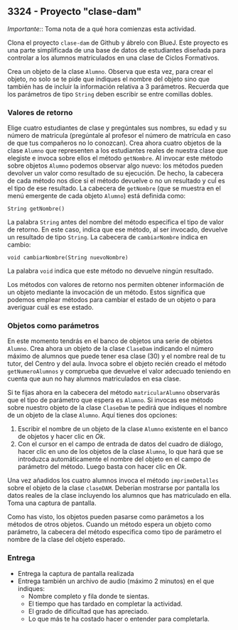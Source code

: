 ## 3324 - Proyecto "clase-dam"

*Importante:*: Toma nota de a qué hora comienzas esta actividad.

Clona el proyecto `clase-dam` de Github y ábrelo con BlueJ. Este proyecto es una parte simplificada de una base de datos de estudiantes diseñada para controlar a los alumnos matriculados en una clase de Ciclos Formativos.

Crea un objeto de la clase `Alumno`. Observa que esta vez, para crear el objeto, no solo se te pide que indiques el nombre del objeto sino que también has de incluir la información relativa a 3 parámetros. Recuerda que los parámetros de tipo `String` deben escribir se entre comillas dobles.


### Valores de retorno

Elige cuatro estudiantes de clase y pregúntales sus nombres, su edad y su número de matricula (pregúntale al profesor el número de matrícula en caso de que tus compañeros no lo conozcan). Crea ahora cuatro objetos de la clase `Alumno` que representen a los estudiantes reales de nuestra clase que elegiste e invoca sobre ellos el método `getNombre`. Al invocar este método sobre objetos `Alumno` podemos observar algo nuevo: los métodos pueden devolver un valor como resultado de su ejecución. De hecho, la cabecera de cada método nos dice si el método devuelve o no un resultado y cuĺ es el tipo de ese resultado. La cabecera de `getNombre` (que se muestra en el menú emergente de cada objeto `Alumno`) está definida como:

```
String getNombre()
```

La palabra `String` antes del nombre del método especifica el tipo de valor de retorno. En este caso, indica que ese método, al ser invocado, devuelve un resultado de tipo `String`. La cabecera de `cambiarNombre` indica en cambio:

```
void cambiarNombre(String nuevoNombre)
```

La palabra `void` indica que este método no devuelve ningún resultado.

Los métodos con valores de retorno nos permiten obtener información de un objeto mediante la invocación de un método. Estos significa que podemos emplear métodos para cambiar el estado de un objeto o para averiguar cuál es ese estado.


### Objetos como parámetros

En este momento tendrás en el banco de objetos una serie de objetos `Alumno`. Crea ahora un objeto de la clase `ClaseDam` indicando el número máximo de alumnos que puede tener esa clase (30) y el nombre real de tu tutor, del Centro y del aula. Invoca sobre el objeto recién creado el método `getNumeroAlumnos` y comprueba que devuelve el valor adecuado teniendo en cuenta que aun no hay alumnos matriculados en esa clase. 

Si te fijas ahora en la cabecera del método `matricularAlumno` observarás que el tipo de parámetro que espera es `Alumno`. Si invocas ese método sobre nuestro objeto de la clase `ClaseDam` te pedirá que indiques el nombre de un objeto de la clase `Alumno`. Aquí tienes dos opciones:

1. Escribir el nombre de un objeto de la clase `Alumno` existente en el banco de objetos y hacer clic en *Ok*.
2. Con el cursor en el campo de entrada de datos del cuadro de diálogo, hacer clic en uno de los objetos de la clase `Alumno`, lo que hará que se introduzca automáticamente el nombre del objeto en el campo de parámetro del método. Luego basta con hacer clic en *Ok*.

Una vez añadidos los cuatro alumnos invoca el método `imprimeDetalles` sobre el objeto de la clase `claseDAM`. Deberían mostrarse por pantalla los datos reales de la clase incluyendo los alumnos que has matriculado en ella. Toma una captura de pantalla.

Como has visto, los objetos pueden pasarse como parámetos a los métodos de otros objetos. Cuando un método espera un objeto como parámetro, la cabecera del método especifica como tipo de parámetro el nombre de la clase del objeto esperado.


### Entrega

* Entrega la captura de pantalla realizada
* Entrega también un archivo de audio (máximo 2 minutos) en el que indiques:
  * Nombre completo y fila donde te sientas.
  * El tiempo que has tardado en completar la actividad.
  * El grado de dificultad que has apreciado.
  * Lo que más te ha costado hacer o entender para completarla.
